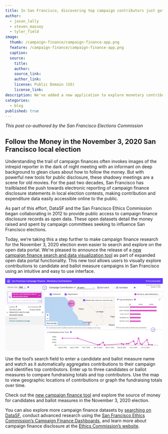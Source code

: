 ```yaml
---
title: In San Francisco, discovering top campaign contributors just got easier
author: 
  - jason_lally
  - steven_massey
  - tyler_field
image:
  thumb: /campaign-finance/campaign-finance-app.png
  feature: /campaign-finance/campaign-finance-app.png
  caption:
  source:
    title:
    author:
    source_link:
    author_link:
    license: Public Domain (US)
    license_link:
description: We've added a new application to explore monetary contributions in elections using data collected and published by the Ethics Commission.
categories:
  - blog
published: true
---
```

*This post co-authored by the San Francisco Elections Commission*

## Follow the Money in the November 3, 2020 San Francisco local election

Understanding the trail of campaign finances often invokes images of the intrepid reporter in the dark of night meeting with an informant on deep background to glean clues about how to follow the money.  But with powerful new tools for public disclosure, these shadowy meetings are a scene for old movies.  For the past two decades, San Francisco has trailblazed the push towards electronic reporting of campaign finance disclosure statements in local election contests, making contribution and expenditure data easily accessible online to the public.

As part of this effort, DataSF and the San Francisco Ethics Commission began collaborating in 2012 to provide public access to campaign finance disclosure records as open data. These open datasets detail the money raised and spent by campaign committees seeking to influence San Francisco elections.

Today, we’re taking this a step further to make campaign finance research for the November 3, 2020 election even easier to search and explore on the open data portal. We're pleased to announce the release of a [new campaign finance search and data visualization tool](https://data.sfgov.org/campaign_finance/) as part of expanded open data portal functionality. This new tool allows users to visually explore contributions to candidate and ballot measure campaigns in San Francisco using an intuitive and easy to use interface.

<img src="/assets/blog/campaign-finance/campaign-finance-selected.png" alt="Screenshot of interactive campaign finance app">

Use the tool’s search field to enter a candidate and ballot measure name and watch as it automatically aggregates contributions to their campaign and identifies top contributors. Enter up to three candidates or ballot measures to compare fundraising totals and top contributors. Use the map to view geographic locations of contributions or graph the fundraising totals over time. 

Check out the [new campaign finance tool](https://data.sfgov.org/campaign_finance) and explore the source of money for candidates and ballot measures in the November 3, 2020 election.

You can also explore more campaign finance datasets by [searching on DataSF](http://data.sfgov.org/browse?q=campaign+finance), conduct advanced research using the [San Francisco Ethics Commission’s Campaign Finance Dashboards](http://sfethics.org/dashboards), and learn more about campaign finance disclosure at the [Ethics Commission’s website](https://sfethics.org/).
